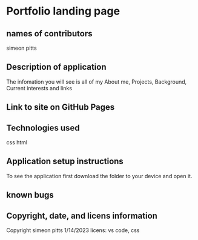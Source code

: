 # Portfolio landing page
## names of contributors
simeon pitts
## Description of application
 The infomation you will see is all of my About me, Projects, Background, Current interests and links
## Link to site on GitHub Pages
[def]: index.html
## Technologies used
css
html
## Application setup instructions
To see the application first download the folder to your device and open it.
## known bugs
## Copyright, date, and licens information
Copyright simeon pitts
1/14/2023
licens: vs code, css
